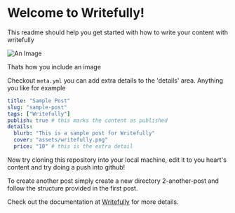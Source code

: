 # Welcome to Writefully!

This readme should help you get started with how to write your content with writefully

![An Image](assets/writefully.png)

Thats how you include an image

Checkout `meta.yml` you can add extra details to the 'details' area. Anything you like for example

```yaml
title: "Sample Post"
slug: "sample-post"
tags: ["Writefully"]
publish: true # this marks the content as published
details:
  blurb: "This is a sample post for Writefully"
  cover: "assets/writefully.png"
  price: "10" # this is the extra detail 
```

Now try cloning this repository into your local machine, edit it to you heart's content and try doing a push into github!

To create another post simply create a new directory 2-another-post and follow the structure provided in the first post.

Check out the documentation at [Writefully](https://github.com/codemy/writefully) for more details.